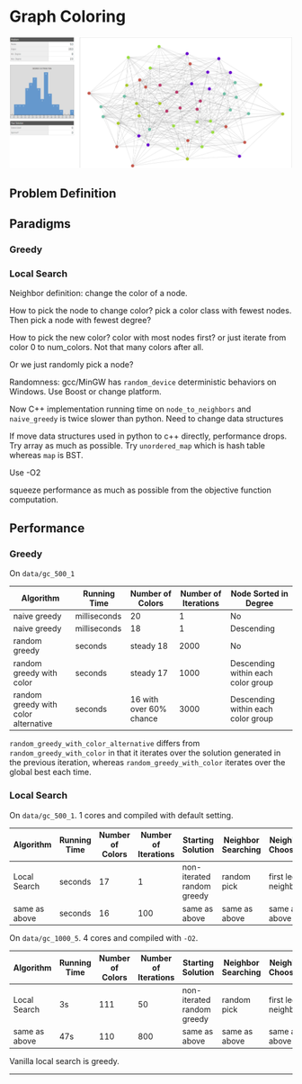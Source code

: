 # Graph Coloring
![alt text][50_vis]
## Problem Definition

## Paradigms
### Greedy

### Local Search
Neighbor definition: change the color of a node.

How to pick the node to change color? pick a color class with fewest nodes. Then pick a node with fewest degree?

How to pick the new color? color with most nodes first? or just iterate from color 0 to num_colors. Not that many colors after all.

Or we just randomly pick a node?

Randomness: gcc/MinGW has `random_device` deterministic behaviors on Windows. Use Boost or change platform.

Now C++ implementation running time on `node_to_neighbors` and `naive_greedy` is twice slower than python. Need to change data structures

If move data structures used in python to c++ directly, performance drops. Try array as much as possible. Try `unordered_map` which is hash table whereas `map` is BST.

Use -O2

squeeze performance as much as possible from the objective function computation.

## Performance
### Greedy

On `data/gc_500_1`

| Algorithm | Running Time | Number of Colors | Number of Iterations | Node Sorted in Degree |
|-----------|--------------|------------------|----------------------|-----------------------|
| naive greedy | milliseconds | 20 | 1 | No |
| naive greedy | milliseconds | 18 | 1 | Descending |
| random greedy | seconds | steady 18 | 2000 | No |
| random greedy with color | seconds | steady 17 | 1000 | Descending within each color group |
| random greedy with color alternative | seconds | 16 with over 60% chance | 3000 | Descending within each color group |

`random_greedy_with_color_alternative` differs from `random_greedy_with_color` in that it iterates over the solution generated in the previous iteration, whereas `random_greedy_with_color` iterates over the global best each time.

### Local Search

On `data/gc_500_1`. 1 cores and compiled with default setting.

| Algorithm | Running Time | Number of Colors | Number of Iterations | Starting Solution | Neighbor Searching | Neighbor Choosing | Restart Heuristic |
|-----------|--------------|------------------|----------------------|-------------------|--------------------|-------------------|---------|
| Local Search | seconds | 17 | 1 | non-iterated random greedy | random pick | first legal neighbor | no move for 500 neighbors |
| same as above | seconds | 16 | 100 | same as above | same as above | same as above | same as above |

On `data/gc_1000_5`. 4 cores and compiled with `-O2`.

| Algorithm | Running Time | Number of Colors | Number of Iterations | Starting Solution | Neighbor Searching | Neighbor Choosing | Restart Heuristic |
|-----------|--------------|------------------|----------------------|-------------------|--------------------|-------------------|---------|
| Local Search | 3s | 111 | 50 | non-iterated random greedy | random pick | first legal neighbor | no move for 500 neighbors |
| same as above | 47s | 110 | 800 | same as above | same as above | same as above | same as above |

Vanilla local search is greedy.

---
[50_vis]: ./50_vis.jpg
